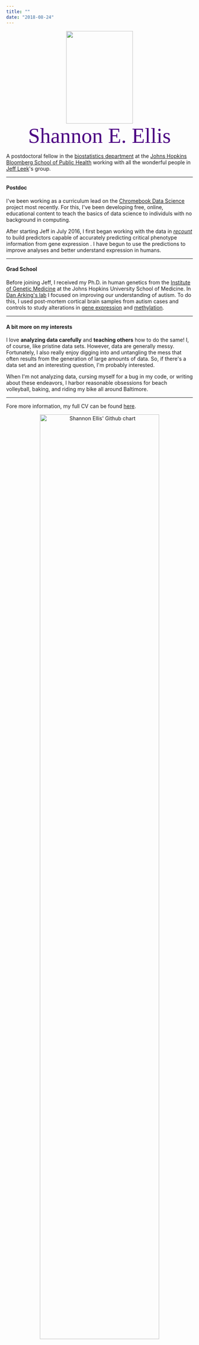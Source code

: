 ```yaml
---
title: ""
date: "2018-08-24"
---
```


<center><img src="/./images/Ellis_small.jpg" alt="" width="180" height="250"/></center>

<center><font color="#4B0082"><font style="font-size:6vw"><font face='Lobster Two'>Shannon E. Ellis</font></font></font></center>

A postdoctoral fellow in the [biostatistics department](http://www.jhsph.edu/departments/biostatistics/) at the [Johns Hopkins Bloomberg School of Public Health](http://www.jhsph.edu/) working with all the wonderful people in [Jeff Leek](http://jtleek.com/)'s group.

---

#### Postdoc

I've been working as a curriculum lead on the [Chromebook Data Science](http://jhudatascience.org/chromebookdatascience/index.html) project most recently. For this, I've been developing free, online, educational content to teach the basics of data science to individuls with no background in computing.

After starting Jeff in July 2016, I first began working with the data in *[recount](https://jhubiostatistics.shinyapps.io/recount/)* to build predictors capable of accurately predicting critical phenotype information from gene expression . I have begun to use the predictions to improve analyses and better understand expression in humans.

---

#### Grad School

Before joining Jeff, I received my Ph.D. in human genetics from the [Institute of Genetic Medicine](https://igm.jhmi.edu/) at the Johns Hopkins University School of Medicine.  In [Dan Arking's lab](http://www.arkinglab.org/) I focused on improving our understanding of autism. To do this, I used post-mortem cortical brain samples from autism cases and controls to study alterations in [gene expression](http://www.nature.com/articles/ncomms6748) and [methylation](https://molecularautism.biomedcentral.com/articles/10.1186/s13229-017-0119-y).  
   
---

#### A bit more on my interests
   
I love **analyzing data carefully** and **teaching others** how to do the same! I, of course, like pristine data sets. However, data are generally messy. Fortunately, I also really enjoy digging into and untangling the mess that often results from the generation of large amounts of data. So, if there's a data set and an interesting question, I'm probably interested. 

When I'm not analyzing data, cursing myself for a bug in my code, or writing about these endeavors, I harbor reasonable obsessions for beach volleyball, baking, and riding my bike all around Baltimore. 

---

Fore more information, my full CV can be found [here](../../CV/Ellis_CV.pdf).


<center><img src="http://ghchart.rshah.org/4b0082/ShanEllis" alt="Shannon Ellis' Github chart" /, width = "80%", height = "80%"></a></center>